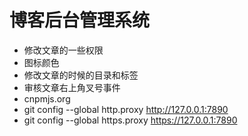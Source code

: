 # 博客后台管理系统

- 修改文章的一些权限
- 图标颜色
- 修改文章的时候的目录和标签
- 审核文章右上角叉号事件
- cnpmjs.org
- git config --global http.proxy http://127.0.0.1:7890
- git config --global https.proxy https://127.0.0.1:7890